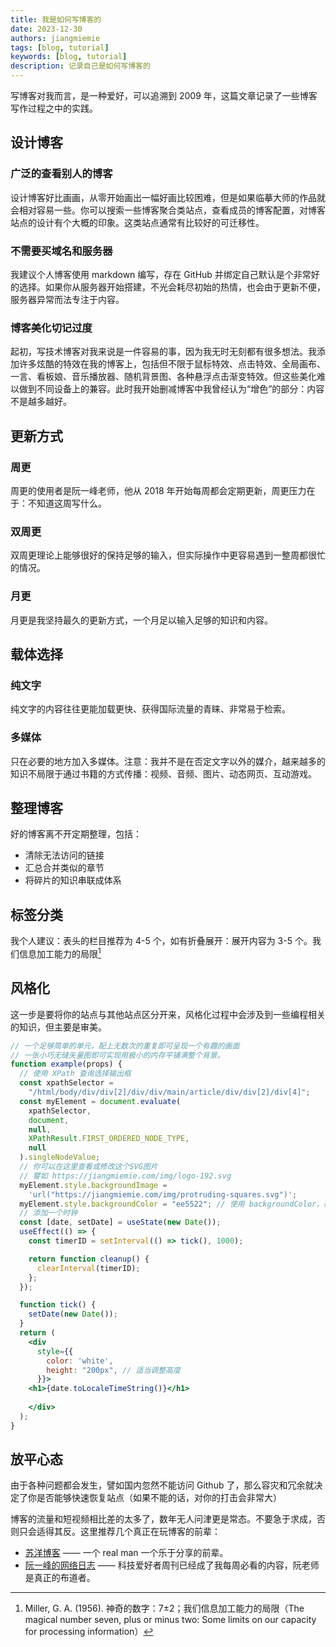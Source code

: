 ```yaml
---
title: 我是如何写博客的
date: 2023-12-30
authors: jiangmiemie
tags: [blog, tutorial]
keywords: [blog, tutorial]
description: 记录自己是如何写博客的
---
```


写博客对我而言，是一种爱好，可以追溯到 2009 年，这篇文章记录了一些博客写作过程之中的实践。

## 设计博客

### 广泛的查看别人的博客

设计博客好比画画，从零开始画出一幅好画比较困难，但是如果临摹大师的作品就会相对容易一些。你可以搜索一些博客聚合类站点，查看成员的博客配置，对博客站点的设计有个大概的印象。这类站点通常有比较好的可迁移性。

### 不需要买域名和服务器

我建议个人博客使用 markdown 编写，存在 GitHub 并绑定自己默认是个非常好的选择。如果你从服务器开始搭建，不光会耗尽初始的热情，也会由于更新不便，服务器异常而法专注于内容。

### 博客美化切记过度

起初，写技术博客对我来说是一件容易的事，因为我无时无刻都有很多想法。我添加许多炫酷的特效在我的博客上，包括但不限于鼠标特效、点击特效、全局画布、一言、看板娘、音乐播放器、随机背景图、各种悬浮点击渐变特效。但这些美化难以做到不同设备上的兼容。此时我开始删减博客中我曾经认为“增色”的部分：内容不是越多越好。

## 更新方式

### 周更

周更的使用者是阮一峰老师，他从 2018 年开始每周都会定期更新，周更压力在于：不知道这周写什么。

### 双周更

双周更理论上能够很好的保持足够的输入，但实际操作中更容易遇到一整周都很忙的情况。

### 月更

月更是我坚持最久的更新方式，一个月足以输入足够的知识和内容。

## 载体选择

### 纯文字

纯文字的内容往往更能加载更快、获得国际流量的青睐、非常易于检索。

### 多媒体

只在必要的地方加入多媒体。注意：我并不是在否定文字以外的媒介，越来越多的知识不局限于通过书籍的方式传播：视频、音频、图片、动态网页、互动游戏。

## 整理博客

好的博客离不开定期整理，包括：

- 清除无法访问的链接
- 汇总合并类似的章节
- 将碎片的知识串联成体系

## 标签分类

我个人建议：表头的栏目推荐为 4-5 个，如有折叠展开：展开内容为 3-5 个。我们信息加工能力的局限[^1]

## 风格化

这一步是要将你的站点与其他站点区分开来，风格化过程中会涉及到一些编程相关的知识，但主要是审美。


``` jsx live
// 一个足够简单的单元，配上无数次的重复即可呈现一个有趣的画面
// 一张小巧无缝矢量图即可实现用极小的内存平铺满整个背景。
function example(props) {
  // 使用 XPath 查询选择输出框
  const xpathSelector =
    "/html/body/div/div[2]/div/div/main/article/div/div[2]/div[4]";
  const myElement = document.evaluate(
    xpathSelector,
    document,
    null,
    XPathResult.FIRST_ORDERED_NODE_TYPE,
    null
  ).singleNodeValue;
  // 你可以在这里查看或修改这个SVG图片
  // 譬如 https://jiangmiemie.com/img/logo-192.svg
  myElement.style.backgroundImage =
    'url("https://jiangmiemie.com/img/protruding-squares.svg")';
  myElement.style.backgroundColor = "ee5522"; // 使用 backgroundColor，而不是 background-color
  // 添加一个时钟
  const [date, setDate] = useState(new Date());
  useEffect(() => {
    const timerID = setInterval(() => tick(), 1000);

    return function cleanup() {
      clearInterval(timerID);
    };
  });

  function tick() {
    setDate(new Date());
  }
  return (
    <div
      style={{
        color: 'white',
        height: "200px", // 适当调整高度
      }}>
    <h1>{date.toLocaleTimeString()}</h1>
    
    </div>
  );
}
```

## 放平心态

由于各种问题都会发生，譬如国内忽然不能访问 Github 了，那么容灾和冗余就决定了你是否能够快速恢复站点（如果不能的话，对你的打击会非常大）

博客的流量和短视频相比差的太多了，数年无人问津更是常态。不要急于求成，否则只会适得其反。这里推荐几个真正在玩博客的前辈：

- [苏洋博客](https://soulteary.com) —— 一个 real man 一个乐于分享的前辈。
- [阮一峰的网络日志](https://www.ruanyifeng.com/blog/weekly) —— 科技爱好者周刊已经成了我每周必看的内容，阮老师是真正的布道者。

[^1]: Miller, G. A. (1956). 神奇的数字：7±2；我们信息加工能力的局限（The magical number seven, plus or minus two: Some limits on our capacity for processing information）